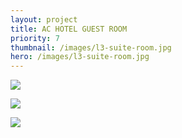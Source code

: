 ```yaml
---
layout: project
title: AC HOTEL GUEST ROOM
priority: 7
thumbnail: /images/l3-suite-room.jpg
hero: /images/l3-suite-room.jpg
---
```


![](/images/l3-suite-room.jpg)

![](/images/l3-jacuzzi.jpg)

![](/images/l19-suite-room.jpg)
